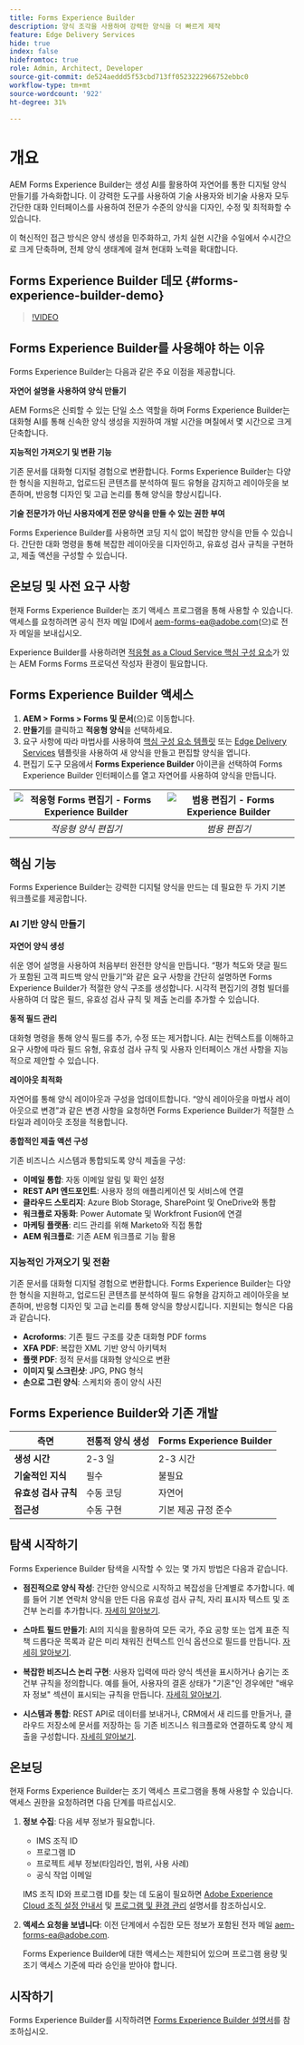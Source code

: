 ```yaml
---
title: Forms Experience Builder
description: 양식 조각을 사용하여 강력한 양식을 더 빠르게 제작
feature: Edge Delivery Services
hide: true
index: false
hidefromtoc: true
role: Admin, Architect, Developer
source-git-commit: de524aeddd5f53cbd713ff0523222966752ebbc0
workflow-type: tm+mt
source-wordcount: '922'
ht-degree: 31%

---
```





# 개요

AEM Forms Experience Builder는 생성 AI를 활용하여 자연어를 통한 디지털 양식 만들기를 가속화합니다. 이 강력한 도구를 사용하여 기술 사용자와 비기술 사용자 모두 간단한 대화 인터페이스를 사용하여 전문가 수준의 양식을 디자인, 수정 및 최적화할 수 있습니다.

이 혁신적인 접근 방식은 양식 생성을 민주화하고, 가치 실현 시간을 수일에서 수시간으로 크게 단축하며, 전체 양식 생태계에 걸쳐 현대화 노력을 확대합니다.

## Forms Experience Builder 데모 {#forms-experience-builder-demo}

>[!VIDEO](https://video.tv.adobe.com/v/3463164/)

## Forms Experience Builder를 사용해야 하는 이유

Forms Experience Builder는 다음과 같은 주요 이점을 제공합니다.

**자연어 설명을 사용하여 양식 만들기**

AEM Forms은 신뢰할 수 있는 단일 소스 역할을 하며 Forms Experience Builder는 대화형 AI를 통해 신속한 양식 생성을 지원하여 개발 시간을 며칠에서 몇 시간으로 크게 단축합니다.

**지능적인 가져오기 및 변환 기능**

기존 문서를 대화형 디지털 경험으로 변환합니다. Forms Experience Builder는 다양한 형식을 지원하고, 업로드된 콘텐츠를 분석하여 필드 유형을 감지하고 레이아웃을 보존하며, 반응형 디자인 및 고급 논리를 통해 양식을 향상시킵니다.

**기술 전문가가 아닌 사용자에게 전문 양식을 만들 수 있는 권한 부여**

Forms Experience Builder를 사용하면 코딩 지식 없이 복잡한 양식을 만들 수 있습니다. 간단한 대화 명령을 통해 복잡한 레이아웃을 디자인하고, 유효성 검사 규칙을 구현하고, 제출 액션을 구성할 수 있습니다.

## 온보딩 및 사전 요구 사항

현재 Forms Experience Builder는 조기 액세스 프로그램을 통해 사용할 수 있습니다. 액세스를 요청하려면 공식 전자 메일 ID에서 [aem-forms-ea@adobe.com](mailto:aem-forms-ea@adobe.com)(으)로 전자 메일을 보내십시오.

Experience Builder를 사용하려면 [적응형 as a Cloud Service 핵심 구성 요소](/help/forms/enable-adaptive-forms-core-components.md)가 있는 AEM Forms Forms 프로덕션 작성자 환경이 필요합니다.

## Forms Experience Builder 액세스


1. **AEM > Forms > Forms 및 문서**(으)로 이동합니다.
1. **만들기**&#x200B;를 클릭하고 **적응형 양식**&#x200B;을 선택하세요.
1. 요구 사항에 따라 마법사를 사용하여 [핵심 구성 요소 템플릿](/help/forms/creating-adaptive-form-core-components.md) 또는 [Edge Delivery Services](/help/edge/docs/forms/universal-editor/create-forms.md) 템플릿을 사용하여 새 양식을 만들고 편집할 양식을 엽니다.
1. 편집기 도구 모음에서 **Forms Experience Builder** 아이콘을 선택하여 Forms Experience Builder 인터페이스를 열고 자연어를 사용하여 양식을 만듭니다.


| ![적응형 Forms 편집기 - Forms Experience Builder](/help/edge/docs/forms/assets/adaptive-forms-editor.gif "적응형 Forms 편집기 - Forms Experience Builder") | ![범용 편집기 - Forms Experience Builder](/help/forms/assets/ue-forms-experience-builder.gif "범용 편집기 - Forms Experience Builder") |
|:-----------------------------------------------------------------------------------------------------------------------------------------------------------------------------------------------------:|:--------------------------------------------------------------------------------------------------------------------------------------------------------------------------------------------------:|
| *적응형 양식 편집기* | *범용 편집기* |

<!-- >

## Learn more on key capabilities {#key-capabilities-forms-experience-builder}

<table>
<td>
   <a href="/help/forms/experience-builder/forms-experience-builder-getting-started.md">
   <img alt="Getting started with Forms Experience Builder" src="./assets/getting-started.png" />
   </a>
   <div>
      <a href="/help/forms/experience-builder/forms-experience-builder-getting-started.md">
      <strong>Getting started with Forms Experience Builder</strong>
      </a>
   </div>
   <p>
      <em>Learn the basics of creating your first form using AI-powered capabilities.</em>
   </p>
</td>

<td>
   <a href="/help/forms/experience-builder/forms-experience-builder-llm-smart-fields.md">
   <img alt="LLM-enhanced smart fields" src="./assets/llm-smart-fields.png" />
   </a>
   <div>
      <a href="/help/forms/experience-builder/forms-experience-builder-llm-smart-fields.md">
      <strong>LLM-enhanced smart fields</strong>
      </a>
   </div>
   <p>
      <em>Learn how to create fields with pre-populated options using AI knowledge base.</em>
   </p>
</td>

<td>
   <a href="/help/forms/experience-builder/forms-experience-builder-prompt-examples-library.md">
   <img alt="AI-powered form creation" src="./assets/ai-form-creation.png" />
   </a>
   <div>
      <a href="/help/forms/experience-builder/forms-experience-builder-prompt-examples-library.md">
      <strong>AI-powered form creation</strong>
      </a>
   </div>
   <p>
      <em>Learn how to utilize natural language to create and modify forms.</em>
   </p>
</td>
</table>

<table>
<td>
   <a href="/help/forms/experience-builder/intelligent-import-conversion.md">
   <img alt="Intelligent import and conversion" src="./assets/intelligent-import.png" />
   </a>
   <div>
      <a href="/help/forms/experience-builder/intelligent-import-conversion.md">
      <strong>Intelligent import and conversion</strong>
      </a>
   </div>
   <p>
      <em>Learn how to transform existing documents into interactive digital forms</em>
   </p>
</td>

<td>
   <a href="/help/forms/experience-builder/form-submission-integration.md">
   <img alt="Form submission and integration" src="./assets/form-submission.png" />
   </a>
   <div>
      <a href="/help/forms/experience-builder/form-submission-integration.md">
      <strong>Form submission and integration</strong>
      </a>
   </div>
   <p>
      <em>Learn how to configure form submissions to integrate with your business systems.</em>
   </p>
</td>

<td>
   <a href="/help/forms/experience-builder/forms-experience-builder-frequently-asked-questions.md">
   <img alt="Forms Experience Builder frequently asked questions" src="./assets/faq-banner.jpg" />
   </a>
   <div>
      <a href="/help/forms/experience-builder/forms-experience-builder-frequently-asked-questions.md">
      <strong>Frequently asked questions</strong>
      </a>
   </div>
   <p>
      <em>Get responses to common questions about Forms Experience Builder capabilities and usage.</em>
   </p>
</td>
</table> -->

## 핵심 기능

Forms Experience Builder는 강력한 디지털 양식을 만드는 데 필요한 두 가지 기본 워크플로를 제공합니다.

### AI 기반 양식 만들기

**자연어 양식 생성**

쉬운 영어 설명을 사용하여 처음부터 완전한 양식을 만듭니다. “평가 척도와 댓글 필드가 포함된 고객 피드백 양식 만들기”와 같은 요구 사항을 간단히 설명하면 Forms Experience Builder가 적절한 양식 구조를 생성합니다. 시각적 편집기의 경험 빌더를 사용하여 더 많은 필드, 유효성 검사 규칙 및 제출 논리를 추가할 수 있습니다.

**동적 필드 관리**

대화형 명령을 통해 양식 필드를 추가, 수정 또는 제거합니다. AI는 컨텍스트를 이해하고 요구 사항에 따라 필드 유형, 유효성 검사 규칙 및 사용자 인터페이스 개선 사항을 지능적으로 제안할 수 있습니다.

**레이아웃 최적화**

자연어를 통해 양식 레이아웃과 구성을 업데이트합니다. “양식 레이아웃을 마법사 레이아웃으로 변경”과 같은 변경 사항을 요청하면 Forms Experience Builder가 적절한 스타일과 레이아웃 조정을 적용합니다.

**종합적인 제출 액션 구성**

기존 비즈니스 시스템과 통합되도록 양식 제출을 구성:

- **이메일 통합**: 자동 이메일 알림 및 확인 설정
- **REST API 엔드포인트**: 사용자 정의 애플리케이션 및 서비스에 연결
- **클라우드 스토리지**: Azure Blob Storage, SharePoint 및 OneDrive와 통합
- **워크플로 자동화**: Power Automate 및 Workfront Fusion에 연결
- **마케팅 플랫폼**: 리드 관리를 위해 Marketo와 직접 통합
- **AEM 워크플로**: 기존 AEM 워크플로 기능 활용


### 지능적인 가져오기 및 전환

기존 문서를 대화형 디지털 경험으로 변환합니다. Forms Experience Builder는 다양한 형식을 지원하고, 업로드된 콘텐츠를 분석하여 필드 유형을 감지하고 레이아웃을 보존하며, 반응형 디자인 및 고급 논리를 통해 양식을 향상시킵니다. 지원되는 형식은 다음과 같습니다.

- **Acroforms**: 기존 필드 구조를 갖춘 대화형 PDF forms
- **XFA PDF**: 복잡한 XML 기반 양식 아키텍처
- **플랫 PDF**: 정적 문서를 대화형 양식으로 변환
- **이미지 및 스크린샷**: JPG, PNG 형식
- **손으로 그린 양식**: 스케치와 종이 양식 사진



## Forms Experience Builder와 기존 개발

| 측면 | 전통적 양식 생성 | Forms Experience Builder |
|--------|---------------------------|----------------------|
| **생성 시간** | 2-3 일 | 2-3 시간 |
| **기술적인 지식** | 필수 | 불필요 |
| **유효성 검사 규칙** | 수동 코딩 | 자연어 |
| **접근성** | 수동 구현 | 기본 제공 규정 준수 |

## 탐색 시작하기

Forms Experience Builder 탐색을 시작할 수 있는 몇 가지 방법은 다음과 같습니다.

- **점진적으로 양식 작성**: 간단한 양식으로 시작하고 복잡성을 단계별로 추가합니다. 예를 들어 기본 연락처 양식을 만든 다음 유효성 검사 규칙, 자리 표시자 텍스트 및 조건부 논리를 추가합니다. [자세히 알아보기](/help/forms/experience-builder/forms-experience-builder-prompt-examples-library.md#incremental-development-examples).

- **스마트 필드 만들기**: AI의 지식을 활용하여 모든 국가, 주요 공항 또는 업계 표준 직책 드롭다운 목록과 같은 미리 채워진 컨텍스트 인식 옵션으로 필드를 만듭니다. [자세히 알아보기](/help/forms/experience-builder/forms-experience-builder-prompt-examples-library.md#llm-enhanced-smart-fields).

- **복잡한 비즈니스 논리 구현**: 사용자 입력에 따라 양식 섹션을 표시하거나 숨기는 조건부 규칙을 정의합니다. 예를 들어, 사용자의 결혼 상태가 &quot;기혼&quot;인 경우에만 &quot;배우자 정보&quot; 섹션이 표시되는 규칙을 만듭니다. [자세히 알아보기](/help/forms/experience-builder/forms-experience-builder-prompt-examples-library.md#rule-creation--business-logic).

- **시스템과 통합**: REST API로 데이터를 보내거나, CRM에서 새 리드를 만들거나, 클라우드 저장소에 문서를 저장하는 등 기존 비즈니스 워크플로와 연결하도록 양식 제출을 구성합니다. [자세히 알아보기](/help/forms/experience-builder/forms-experience-builder-prompt-examples-library.md#data-integration--submission).

## 온보딩

현재 Forms Experience Builder는 조기 액세스 프로그램을 통해 사용할 수 있습니다. 액세스 권한을 요청하려면 다음 단계를 따르십시오.

1. **정보 수집**: 다음 세부 정보가 필요합니다.
   - IMS 조직 ID
   - 프로그램 ID
   - 프로젝트 세부 정보(타임라인, 범위, 사용 사례)
   - 공식 작업 이메일

   IMS 조직 ID와 프로그램 ID를 찾는 데 도움이 필요하면 [Adobe Experience Cloud 조직 설정 안내서](/help/onboarding/cloud-manager-introduction.md) 및 [프로그램 및 환경 관리](/help/implementing/cloud-manager/getting-access-to-aem-in-cloud/program-types.md) 설명서를 참조하십시오.

2. **액세스 요청을 보냅니다**: 이전 단계에서 수집한 모든 정보가 포함된 전자 메일 [aem-forms-ea@adobe.com](mailto:aem-forms-ea@adobe.com).

   Forms Experience Builder에 대한 액세스는 제한되어 있으며 프로그램 용량 및 조기 액세스 기준에 따라 승인을 받아야 합니다.

## 시작하기

Forms Experience Builder를 시작하려면 [Forms Experience Builder 설명서](/help/forms/experience-builder/forms-experience-builder-getting-started.md)를 참조하십시오.
